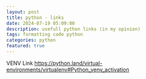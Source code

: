 ```yaml
---
layout: post
title: python - links
date: 2024-07-19 05:09:00
description: usefull python links (in my opinion)
tags: formatting code python
categories: python
featured: true
---
```


VENV Link
https://python.land/virtual-environments/virtualenv#Python_venv_activation